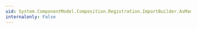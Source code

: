 ```yaml
---
uid: System.ComponentModel.Composition.Registration.ImportBuilder.AsMany(System.Boolean)
internalonly: False
---
```

